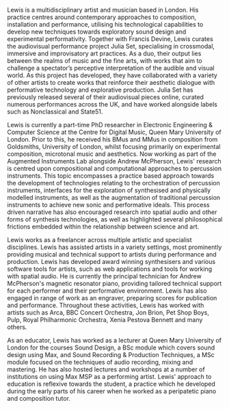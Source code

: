Lewis is a multidisciplinary artist and musician based in London. His practice centres around contemporary approaches to composition, installation and performance, utilising his technological capabilities to develop new techniques towards exploratory sound design and experimental performativity. Together with Francis Devine, Lewis curates the audiovisual performance project Julia Set, specialising in crossmodal, immersive and improvisatory art practices. As a duo, their output lies between the realms of music and the fine arts, with works that aim to challenge a spectator’s perceptive interpretation of the audible and visual world. As this project has developed, they have collaborated with a variety of other artists to create works that reinforce their aesthetic dialogue with performative technology and explorative production. Julia Set has previously released several of their audiovisual pieces online, curated numerous performances across the UK, and have worked alongside labels such as Nonclassical and State51.

Lewis is currently a part-time PhD researcher in Electronic Engineering & Computer Science at the Centre for Digital Music, Queen Mary University of London. Prior to this, he received his BMus and MMus in composition from Goldsmiths, University of London, whilst focusing primarily on experimental composition, microtonal music and aesthetics. Now working as part of the Augmented Instruments Lab alongside Andrew McPherson, Lewis' research is centred upon compositional and computational approaches to percussion instruments. This topic encompasses a practice based approach towards the development of technologies relating to the orchestration of percussion instruments, interfaces for the exploration of synthesised and physically modelled instruments, as well as the augmentation of traditional percussion instruments to achieve new sonic and performative ideals. This process driven narrative has also encouraged research into spatial audio and other forms of synthesis technologies, as well as highlighted several philosophical frictions embedded within the relationship between science and art.

Lewis works as a freelancer across multiple artistic and specialist disciplines. Lewis has assisted artists in a variety settings, most prominently providing musical and technical support to artists during performance and production. Lewis has developed award winning synthesisers and various software tools for artists, such as web applications and tools for working with spatial audio. He is currently the principal technician for Andrew McPherson's magnetic resonator piano, providing tailored technical support for each performer and their performative environment. Lewis has also engaged in range of work as an engraver, preparing scores for publication and performance. Throughout these activities, Lewis has worked with artists such as Arca, BBC Concert Orchestra, Jon Brion, Pet Shop Boys, Pulp, Royal Philharmonic Orchestra, Xenia Pestova Bennett and many others.

As an educator, Lewis has worked as a lecturer at Queen Mary University of London for the courses Sound Design, a BSc module which covers sound design using Max, and Sound Recording & Production Techniques, a MSc module focused on the techniques of audio recording, mixing and mastering. He has also hosted lectures and workshops at a number of institutions on using Max MSP as a performing artist. Lewis' approach to education is reflexive towards the student, a practice which he developed during the early parts of his career when he worked as a peripatetic piano and composition tutor.
